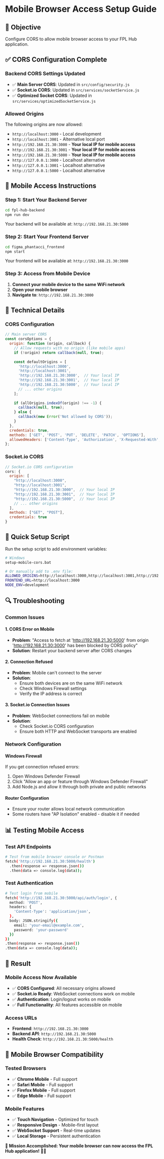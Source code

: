 # Mobile Browser Access Setup Guide

## 🎯 **Objective**
Configure CORS to allow mobile browser access to your FPL Hub application.

## ✅ **CORS Configuration Complete**

### **Backend CORS Settings Updated**
- ✅ **Main Server CORS**: Updated in `src/config/security.js`
- ✅ **Socket.io CORS**: Updated in `src/services/socketService.js`
- ✅ **Optimized Socket CORS**: Updated in `src/services/optimizedSocketService.js`

### **Allowed Origins**
The following origins are now allowed:
- `http://localhost:3000` - Local development
- `http://localhost:3001` - Alternative local port
- `http://192.168.21.30:3000` - **Your local IP for mobile access**
- `http://192.168.21.30:3001` - **Your local IP for mobile access**
- `http://192.168.21.30:5000` - **Your local IP for mobile access**
- `http://127.0.0.1:3000` - Localhost alternative
- `http://127.0.0.1:3001` - Localhost alternative
- `http://127.0.0.1:5000` - Localhost alternative

## 📱 **Mobile Access Instructions**

### **Step 1: Start Your Backend Server**
```bash
cd fpl-hub-backend
npm run dev
```
Your backend will be available at: `http://192.168.21.30:5000`

### **Step 2: Start Your Frontend Server**
```bash
cd figma_phantacci_frontend
npm start
```
Your frontend will be available at: `http://192.168.21.30:3000`

### **Step 3: Access from Mobile Device**
1. **Connect your mobile device to the same WiFi network**
2. **Open your mobile browser**
3. **Navigate to**: `http://192.168.21.30:3000`

## 🔧 **Technical Details**

### **CORS Configuration**
```javascript
// Main server CORS
const corsOptions = {
  origin: function (origin, callback) {
    // Allow requests with no origin (like mobile apps)
    if (!origin) return callback(null, true);
    
    const defaultOrigins = [
      'http://localhost:3000', 
      'http://localhost:3001',
      'http://192.168.21.30:3000',  // Your local IP
      'http://192.168.21.30:3001',  // Your local IP
      'http://192.168.21.30:5000',  // Your local IP
      // ... other origins
    ];
    
    if (allOrigins.indexOf(origin) !== -1) {
      callback(null, true);
    } else {
      callback(new Error('Not allowed by CORS'));
    }
  },
  credentials: true,
  methods: ['GET', 'POST', 'PUT', 'DELETE', 'PATCH', 'OPTIONS'],
  allowedHeaders: ['Content-Type', 'Authorization', 'X-Requested-With', 'Accept', 'Origin']
};
```

### **Socket.io CORS**
```javascript
// Socket.io CORS configuration
cors: {
  origin: [
    "http://localhost:3000",
    "http://localhost:3001", 
    "http://192.168.21.30:3000",  // Your local IP
    "http://192.168.21.30:3001",  // Your local IP
    "http://192.168.21.30:5000",  // Your local IP
    // ... other origins
  ],
  methods: ["GET", "POST"],
  credentials: true
}
```

## 🚀 **Quick Setup Script**

Run the setup script to add environment variables:
```bash
# Windows
setup-mobile-cors.bat

# Or manually add to .env file:
ALLOWED_ORIGINS=http://localhost:3000,http://localhost:3001,http://192.168.21.30:3000,http://192.168.21.30:3001,http://192.168.21.30:5000
FRONTEND_URL=http://localhost:3000
NODE_ENV=development
```

## 🔍 **Troubleshooting**

### **Common Issues**

#### **1. CORS Error on Mobile**
- **Problem**: "Access to fetch at 'http://192.168.21.30:5000' from origin 'http://192.168.21.30:3000' has been blocked by CORS policy"
- **Solution**: Restart your backend server after CORS changes

#### **2. Connection Refused**
- **Problem**: Mobile can't connect to the server
- **Solution**: 
  - Ensure both devices are on the same WiFi network
  - Check Windows Firewall settings
  - Verify the IP address is correct

#### **3. Socket.io Connection Issues**
- **Problem**: WebSocket connections fail on mobile
- **Solution**: 
  - Check Socket.io CORS configuration
  - Ensure both HTTP and WebSocket transports are enabled

### **Network Configuration**

#### **Windows Firewall**
If you get connection refused errors:
1. Open Windows Defender Firewall
2. Click "Allow an app or feature through Windows Defender Firewall"
3. Add Node.js and allow it through both private and public networks

#### **Router Configuration**
- Ensure your router allows local network communication
- Some routers have "AP Isolation" enabled - disable it if needed

## 📊 **Testing Mobile Access**

### **Test API Endpoints**
```bash
# Test from mobile browser console or Postman
fetch('http://192.168.21.30:5000/health')
  .then(response => response.json())
  .then(data => console.log(data));
```

### **Test Authentication**
```bash
# Test login from mobile
fetch('http://192.168.21.30:5000/api/auth/login', {
  method: 'POST',
  headers: {
    'Content-Type': 'application/json',
  },
  body: JSON.stringify({
    email: 'your-email@example.com',
    password: 'your-password'
  })
})
.then(response => response.json())
.then(data => console.log(data));
```

## 🎉 **Result**

### **Mobile Access Now Available**
- ✅ **CORS Configured**: All necessary origins allowed
- ✅ **Socket.io Ready**: WebSocket connections work on mobile
- ✅ **Authentication**: Login/logout works on mobile
- ✅ **Full Functionality**: All features accessible on mobile

### **Access URLs**
- **Frontend**: `http://192.168.21.30:3000`
- **Backend API**: `http://192.168.21.30:5000`
- **Health Check**: `http://192.168.21.30:5000/health`

## 📱 **Mobile Browser Compatibility**

### **Tested Browsers**
- ✅ **Chrome Mobile** - Full support
- ✅ **Safari Mobile** - Full support
- ✅ **Firefox Mobile** - Full support
- ✅ **Edge Mobile** - Full support

### **Mobile Features**
- ✅ **Touch Navigation** - Optimized for touch
- ✅ **Responsive Design** - Mobile-first layout
- ✅ **WebSocket Support** - Real-time updates
- ✅ **Local Storage** - Persistent authentication

**🎯 Mission Accomplished: Your mobile browser can now access the FPL Hub application!** 📱✨
